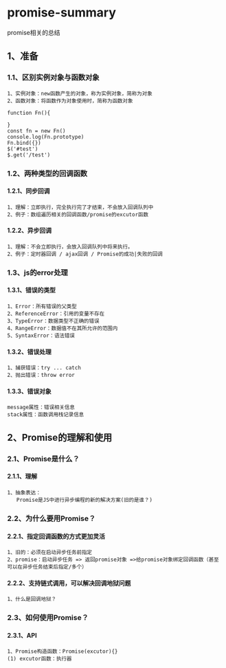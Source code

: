 # promise-summary
promise相关的总结

## 1、准备
### 1.1、区别实例对象与函数对象
```
1、实例对象：new函数产生的对象，称为实例对象，简称为对象
2、函数对象：将函数作为对象使用时，简称为函数对象

function Fn(){

}
const fn = new Fn()
console.log(Fn.prototype)
Fn.bind({})
$('#test')
$.get('/test')
```
### 1.2、两种类型的回调函数
#### 1.2.1、同步回调
```
1、理解：立即执行，完全执行完了才结束，不会放入回调队列中
2、例子：数组遍历相关的回调函数/promise的excutor函数
```
#### 1.2.2、异步回调
```
1、理解：不会立即执行，会放入回调队列中将来执行。
2、例子：定时器回调 / ajax回调 / Promise的成功|失败的回调
```
### 1.3、js的error处理
#### 1.3.1、错误的类型
```
1、Error：所有错误的父类型
2、ReferenceError：引用的变量不存在
3、TypeError：数据类型不正确的错误
4、RangeError：数据值不在其所允许的范围内
5、SyntaxError：语法错误
```
#### 1.3.2、错误处理
```
1、捕获错误：try ... catch
2、抛出错误：throw error
```
#### 1.3.3、错误对象
```
message属性：错误相关信息
stack属性：函数调用栈记录信息
```
## 2、Promise的理解和使用
### 2.1、Promise是什么？
#### 2.1.1、理解
```
1、抽象表达：
   Promise是JS中进行异步编程的新的解决方案(旧的是谁？)

```
### 2.2、为什么要用Promise？
#### 2.2.1、指定回调函数的方式更加灵活
```
1、旧的：必须在启动异步任务前指定
2、promise：启动异步任务 => 返回promise对象 =>给promise对象绑定回调函数（甚至可以在异步任务结束后指定/多个）
```
#### 2.2.2、支持链式调用，可以解决回调地狱问题
```
1、什么是回调地狱？
```
### 2.3、如何使用Promise？
#### 2.3.1、API
```
1、Promise构造函数：Promise(excutor){}
(1) excutor函数：执行器
```